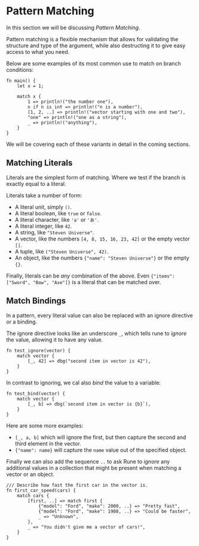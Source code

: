 # Pattern Matching

In this section we will be discussing *Pattern Matching*.

Pattern matching is a flexible mechanism that allows for validating the
structure and type of the argument, while also destructing it to give easy
access to what you need.

Below are some examples of its most common use to match on branch conditions:

```rust,noplaypen
fn main() {
    let x = 1;

    match x {
        1 => println!("the number one"),
        n if n is int => println!("n is a number"),
        [1, 2, ..] => println!("vector starting with one and two"),
        "one" => println!("one as a string"),
        _ => println!("anything"),
    }
}
```

We will be covering each of these variants in detail in the coming sections.

## Matching Literals

Literals are the simplest form of matching. Where we test if the branch is
exactly equal to a literal.

Literals take a number of form:

* A literal unit, simply `()`.
* A literal boolean, like `true` or `false`.
* A literal character, like `'a'` or `'あ'`.
* A literal integer, like `42`.
* A string, like `"Steven Universe"`.
* A vector, like the numbers `[4, 8, 15, 16, 23, 42]` or the empty vector `[]`.
* A tuple, like `("Steven Universe", 42)`.
* An object, like the numbers `{"name": "Steven Universe"}` or the empty `{}`.

Finally, literals can be *any* combination of the above.
Even `{"items": ["Sword", "Bow", "Axe"]}` is a literal that can be matched over.

## Match Bindings

In a pattern, every literal value can also be replaced with an ignore directive
or a binding.

The ignore directive looks like an underscore `_`, which tells rune to *ignore*
the value, allowing it to have any value.

```rust,noplaypen
fn test_ignore(vector) {
    match vector {
        [_, 42] => dbg("second item in vector is 42"),
    }
}
```

In contrast to ignoring, we cal also *bind* the value to a variable:

```rust,noplaypen
fn test_bind(vector) {
    match vector {
        [_, b] => dbg(`second item in vector is {b}`),
    }
}
```

Here are some more examples:

* `[_, a, b]` which will ignore the first, but then capture the second and third
  element in the vector.
* `{"name": name}` will capture the `name` value out of the specified object.

Finally we can also add the sequence `..` to ask Rune to *ignore* any additional
values in a collection that might be present when matching a vector or an
object.

```rust,noplaypen
/// Describe how fast the first car in the vector is.
fn first_car_speed(cars) {
    match cars {
        [first, ..] => match first {
            {"model": "Ford", "make": 2000, ..} => "Pretty fast",
            {"model": "Ford", "make": 1908, ..} => "Could be faster",
            _ => "Unknown",
        },
        _ => "You didn't give me a vector of cars!",
    }
}
```